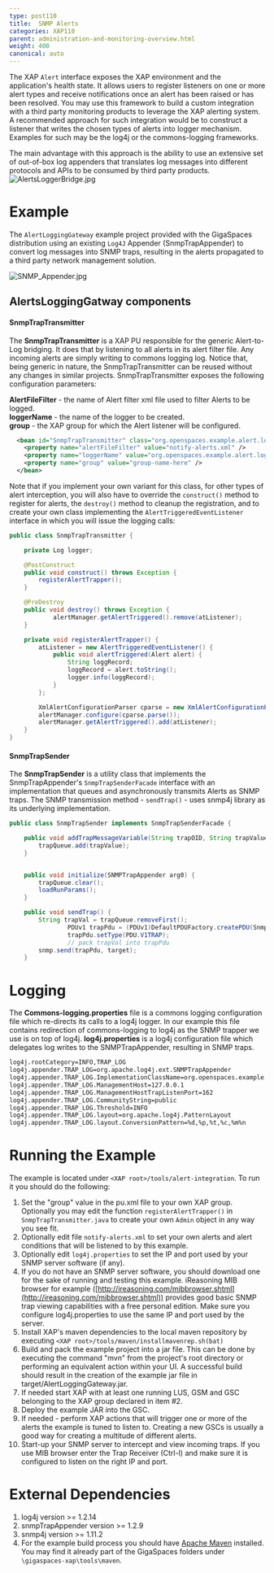 ```yaml
---
type: post110
title:  SNMP Alerts
categories: XAP110
parent: administration-and-monitoring-overview.html
weight: 400
canonical: auto
---
```




The XAP `Alert` interface exposes the XAP environment and the application's health state. It allows users to register listeners on one or more alert types and receive notifications once an alert has been raised or has been resolved. You may use this framework to build a custom integration with a third party monitoring products to leverage the XAP alerting system.
A recommended approach for such integration would be to construct a listener that writes the chosen types of alerts into logger mechanism. Examples for such may be the log4j or the commons-logging frameworks.

The main advantage with this approach is the ability to use an extensive set of out-of-box log appenders that translates log messages into different protocols and APIs to be consumed by third party products.
![AlertsLoggerBridge.jpg](/attachment_files/AlertsLoggerBridge.jpg)

# Example

The `AlertLoggingGateway` example project provided with the GigaSpaces distribution using an existing `Log4J` Appender (SnmpTrapAppender) to convert log messages into SNMP traps, resulting in the alerts propagated to a third party network management solution.

![SNMP_Appender.jpg](/attachment_files/SNMP_Appender.jpg)

## AlertsLoggingGatway components

#### SnmpTrapTransmitter

The **SnmpTrapTransmitter** is a XAP PU responsible for the generic Alert-to-Log bridging. It does that by listening to all alerts in its alert filter file. Any incoming alerts are simply writing to commons logging log. Notice that, being generic in nature, the SnmpTrapTransmitter can be reused without any changes in similar projects.
SnmpTrapTransmitter exposes the following configuration parameters:

**AlertFileFilter** - the name of Alert filter xml file used to filter Alerts to be logged.<br>
**loggerName** - the name of the logger to be created.<br>
**group** - the XAP group for which the Alert listener will be configured.


```xml
  <bean id="SnmpTrapTransmitter" class="org.openspaces.example.alert.logging.snmp.SnmpTrapTransmitter" >
    <property name="alertFileFilter" value="notify-alerts.xml" />
    <property name="loggerName" value="org.openspaces.example.alert.logging.AlertLoggingGateway" />
    <property name="group" value="group-name-here" />
  </bean>
```

Note that if you implement your own variant for this class, for other types of alert interception, you will also have to override the `construct()` method to register for alerts, the `destroy()` method to cleanup the registration, and to create your own class implementing the `AlertTriggeredEventListener` interface in which you will issue the logging calls:


```java
public class SnmpTrapTransmitter {

	private Log logger;

	@PostConstruct
	public void construct() throws Exception {
		registerAlertTrapper();
	}

	@PreDestroy
	public void destroy() throws Exception {
	        alertManager.getAlertTriggered().remove(atListener);
	}

	private void registerAlertTrapper() {
		atListener = new AlertTriggeredEventListener() {
			public void alertTriggered(Alert alert) {
				String loggRecord;
				loggRecord = alert.toString();
				logger.info(loggRecord);
			}
		};

		XmlAlertConfigurationParser cparse = new XmlAlertConfigurationParser(alertFileFilter);
		alertManager.configure(cparse.parse());
		alertManager.getAlertTriggered().add(atListener);
	}
}
```

#### SnmpTrapSender

The **SnmpTrapSender** is a utility class that implements the SnmpTrapAppender's `SnmpTrapSenderFacade` interface with an implementation that queues and asynchronously transmits Alerts as SNMP traps. The SNMP transmission method - `sendTrap()` - uses snmp4j library as its underlying implementation.


```java
public class SnmpTrapSender implements SnmpTrapSenderFacade {

	public void addTrapMessageVariable(String trapOID, String trapValue) {
		trapQueue.add(trapValue);
	}


	public void initialize(SNMPTrapAppender arg0) {
		trapQueue.clear();
		loadRunParams();
	}

	public void sendTrap() {
		String trapVal = trapQueue.removeFirst();
                PDUv1 trapPdu = (PDUv1)DefaultPDUFactory.createPDU(SnmpConstants.version1);
                trapPdu.setType(PDU.V1TRAP);
                // pack trapVal into trapPdu
		snmp.send(trapPdu, target);
	}

```

# Logging

The **Commons-logging.properties** file is a commons logging configuration file which re-directs its calls to a log4j logger. In our example this file contains redirection of commons-logging to log4j as the SNMP trapper we use is on top of log4j.
**log4j.properties** is a log4j configuration file which delegates log writes to the SNMPTrapAppender, resulting in SNMP traps.


```bash
log4j.rootCategory=INFO,TRAP_LOG
log4j.appender.TRAP_LOG=org.apache.log4j.ext.SNMPTrapAppender
log4j.appender.TRAP_LOG.ImplementationClassName=org.openspaces.example.alert.logging.snmp.SnmpTrapSender
log4j.appender.TRAP_LOG.ManagementHost=127.0.0.1
log4j.appender.TRAP_LOG.ManagementHostTrapListenPort=162
log4j.appender.TRAP_LOG.CommunityString=public
log4j.appender.TRAP_LOG.Threshold=INFO
log4j.appender.TRAP_LOG.layout=org.apache.log4j.PatternLayout
log4j.appender.TRAP_LOG.layout.ConversionPattern=%d,%p,%t,%c,%m%n
```

# Running the Example

The example is located under `<XAP root>/tools/alert-integration`. To run it you should do the following:

1. Set the "group" value in the pu.xml file to your own XAP group. Optionally you may edit the function `registerAlertTrapper()` in `SnmpTrapTransmitter.java` to create your own `Admin` object in any way you see fit.
1. Optionally edit file `notify-alerts.xml` to set your own alerts and alert conditions that will be listened to by this example.
1. Optionally edit `log4j.properties` to set the IP and port used by your SNMP server software (if any).
1. If you do not have an SNMP server software, you should download one for the sake of running and testing this example. iReasoning MIB browser for example ([http://ireasoning.com/mibbrowser.shtml](http://ireasoning.com/mibbrowser.shtml)) provides good basic SNMP trap viewing capabilities with a free personal edition. Make sure you configure log4j.properties to use the same IP and port used by the server.
1. Install XAP's maven dependencies to the local maven repository by executing `<XAP root>/tools/maven/installmavenrep.sh(bat)`
1. Build and pack the example project into a jar file. This can be done by executing the command "mvn" from the project's root directory or performing an equivalent action within your UI. A successful build should result in the creation of the example jar file in target/AlertLoggingGateway.jar.
1. If needed start XAP with at least one running LUS, GSM and GSC belonging to the XAP group declared in item #2.
1. Deploy the example JAR into the GSC.
1. If needed - perform XAP actions that will trigger one or more of the alerts the example is tuned to listen to. Creating a new GSCs is usually a good way for creating a multitude of different alerts.
1. Start-up your SNMP server to intercept and view incoming traps. If you use MIB browser enter the Trap Receiver (Ctrl-I) and make sure it is configured to listen on the right IP and port.

# External Dependencies

1. log4j version >= 1.2.14
1. snmpTrapAppender version >= 1.2.9
1. snmp4j version >= 1.11.2
1. For the example build process you should have [Apache Maven](http://maven.apache.org) installed. You may find it already part of the GigaSpaces folders under `\gigaspaces-xap\tools\maven`.
